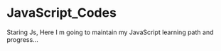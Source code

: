 # JavaScript_Codes
Staring Js, 
Here I m going to maintain my JavaScript learning path and progress...
